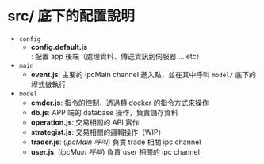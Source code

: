 # src/ 底下的配置說明

* `config`
    * **config.default.js**: 配置 app 後端（處理資料、傳送資訊到伺服器 ... etc） 
* `main`
    * **event.js**: 主要的 ipcMain channel 進入點，並在其中呼叫 `model/` 底下的程式做執行
* `model`
    * **cmder.js**: 指令的控制，透過類 docker 的指令方式來操作
    * **db.js**: APP 端的 database 操作，負責儲存資料
    * **operation.js**: 交易相關的 API 實作
    * **strategist.js**: 交易相關的邏輯操作（WIP）
    * **trader.js**: (*ipcMain 呼叫*) 負責 trade 相關 ipc channel
    * **user.js**: (*ipcMain 呼叫*) 負責 user 相關的 ipc channel